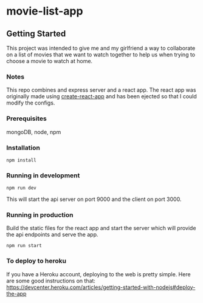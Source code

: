 # movie-list-app

## Getting Started
This project was intended to give me and my girlfriend a way to collaborate on a list of movies that we want to watch together to help us when trying to choose a movie to watch at home.
### Notes
This repo combines and express server and a react app. The react app was originally made using [create-react-app](https://github.com/facebook/create-react-app) and has been ejected so that I could modify the configs.
### Prerequisites
mongoDB, node, npm

### Installation
```
npm install
```

### Running in development
```
npm run dev
```
This will start the api server on port 9000 and the client on port 3000.

### Running in production
Build the static files for the react app and start the server which will provide the api endpoints and serve the app.
```
npm run start
```
### To deploy to heroku
If you have a Heroku account, deploying to the web is pretty simple. Here are some good instructions on that: https://devcenter.heroku.com/articles/getting-started-with-nodejs#deploy-the-app